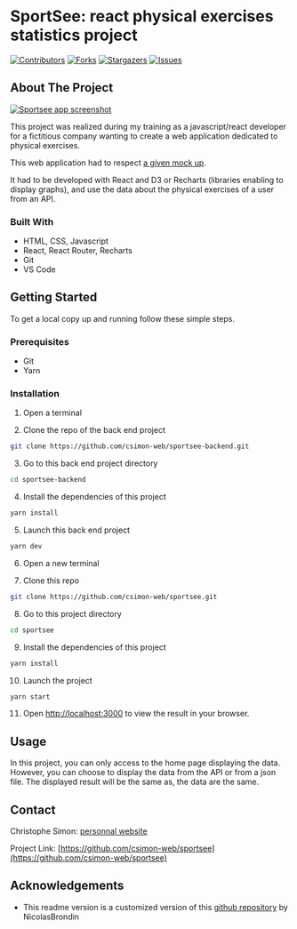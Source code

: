 <!-- PROJECT SHIELDS -->
<!--
*** This template uses markdown "reference style" links for readability.
*** Reference links are enclosed in brackets [ ] instead of parentheses ( ).
*** See the bottom of this document for the declaration of the reference variables
*** for contributors-url, forks-url, etc. This is an optional, concise syntax you may use.
*** https://www.markdownguide.org/basic-syntax/#reference-style-links
-->

# SportSee: react physical exercises statistics project

[![Contributors][contributors-shield]][contributors-url] [![Forks][forks-shield]][forks-url] [![Stargazers][stars-shield]][stars-url] [![Issues][issues-shield]][issues-url]

<!-- ABOUT THE PROJECT -->

## About The Project

[![Sportsee app screenshot][product-screenshot]](#)

This project was realized during my training as a javascript/react developer for a fictitious company wanting to create a web application dedicated to physical exercises.

This web application had to respect [a given mock up](https://www.figma.com/file/BMomGVZqLZb811mDMShpLu/UI-design-Sportify-FR).

It had to be developed with React and D3 or Recharts (libraries enabling to display graphs), and use the data about the physical exercises of a user from an API.

### Built With

- HTML, CSS, Javascript
- React, React Router, Recharts
- Git
- VS Code

<!-- GETTING STARTED -->

## Getting Started

To get a local copy up and running follow these simple steps.

### Prerequisites

- Git
- Yarn

### Installation

1. Open a terminal

2. Clone the repo of the back end project

```sh
git clone https://github.com/csimon-web/sportsee-backend.git
```

3. Go to this back end project directory

```sh
cd sportsee-backend
```

4. Install the dependencies of this project

```sh
yarn install
```

5. Launch this back end project

```sh
yarn dev
```

6. Open a new terminal

7. Clone this repo

```sh
git clone https://github.com/csimon-web/sportsee.git
```

8. Go to this project directory

```sh
cd sportsee
```

9. Install the dependencies of this project

```sh
yarn install
```

10. Launch the project

```sh
yarn start
```

11. Open [http://localhost:3000](http://localhost:3000) to view the result in your browser.

<!-- USAGE EXAMPLES -->

## Usage

In this project, you can only access to the home page displaying the data. However, you can choose to display the data from the API or from a json file. The displayed result will be the same as, the data are the same.

<!-- CONTACT -->

## Contact

Christophe Simon: [personnal website](https://www.csimon.info)

Project Link: [https://github.com/csimon-web/sportsee](https://github.com/csimon-web/sportsee)

<!-- ACKNOWLEDGEMENTS -->

## Acknowledgements

- This readme version is a customized version of this [github repository](https://github.com/NicolasBrondin/basic-readme-template) by NicolasBrondin

<!-- MARKDOWN LINKS & IMAGES -->
<!-- https://www.markdownguide.org/basic-syntax/#reference-style-links -->

[contributors-shield]: https://img.shields.io/github/contributors/csimon-web/sportsee.svg?style=flat-square
[contributors-url]: https://github.com/csimon-web/sportsee/graphs/contributors
[forks-shield]: https://img.shields.io/github/forks/csimon-web/sportsee.svg?style=flat-square
[forks-url]: https://github.com/csimon-web/sportsee/network/members
[stars-shield]: https://img.shields.io/github/stars/csimon-web/sportsee.svg?style=flat-square
[stars-url]: https://github.com/csimon-web/sportsee/stargazers
[issues-shield]: https://img.shields.io/github/issues/csimon-web/sportsee.svg?style=flat-square
[issues-url]: https://github.com/csimon-web/sportsee/issues
[license-shield]: https://img.shields.io/github/license/csimon-web/sportsee.svg?style=flat-square
[license-url]: https://github.com/csimon-web/sportsee/blob/master/LICENSE.txt
[product-screenshot]: docs/screenshot.jpg
